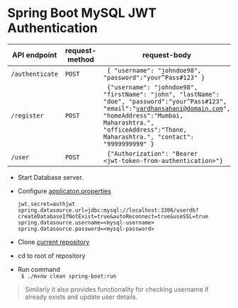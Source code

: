 # Spring Boot MySQL JWT Authentication

|API endpoint     | request-method | request-body |
|-----------------|--------|--------|
| `/authenticate` | `POST` | <code> { "username": "johndoe98", "password":"your^Pass#123" } </code> |
| `/register`     | `POST` | <code> {"username": "johndoe98", "firstName": "john", "lastName": "doe", "password":"your^Pass#123", "email":"vardhansahani@domain.com", "homeAddress":"Mumbai, Maharashtra.", "officeAddress":"Thane, Maharashtra.", "contact": "9999999999" } </code> |
| `/user`         | `POST` | <code> {"Authorization": "Bearer \<jwt-token-from-authentication\>"} </code>  |

- Start Database server.
- Configure [applicaton.properties](https://github.com/apache15/AuthSpringBootMySQL/blob/master/src/main/resources/application.properties)
    ```
    jwt.secret=authjwt
    spring.datasource.url=jdbc:mysql://localhost:3306/userdb?createDatabaseIfNotExist=true&autoReconnect=true&useSSL=true
    spring.datasource.username=<mysql-username>
    spring.datasource.password=<mysql-password>
    ```

- Clone [current repository](https://github.com/apache15/AuthSpringBootMySQL/)
- cd to root of repository
- Run command \
    <code>
    $ ./mvnw clean spring-boot:run
    </code>
    
> Similarly it also provides functionality for checking username if already exists and update user details.
